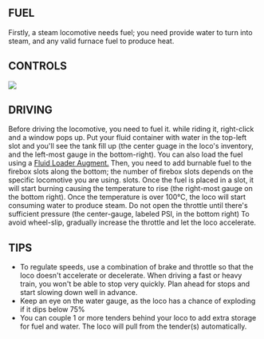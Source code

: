 ## FUEL
Firstly, a steam locomotive needs fuel; you need provide water to turn into steam, and any valid furnace fuel to produce heat.

## CONTROLS
![](immersiverailroading:wiki/images/steam.png)

## DRIVING
Before driving the locomotive, you need to fuel it. while riding it, right-click and a window pops up. Put your fluid container with water in the top-left slot and you'll see the tank fill up (the center guage in the loco's inventory, and the left-most gauge in the bottom-right). You can also load the fuel using a [Fluid Loader Augment.](immersiverailroading:wiki/en_us/augments/augment_fluid.md) Then, you need to add burnable fuel to the firebox slots along the bottom; the number of firebox slots depends on the specific locomotive you are using. slots. Once the fuel is placed in a slot, it will start burning causing the temperature to rise (the right-most gauge on the bottom right). Once the temperature is over 100°C, the loco will start consuming water to produce steam. Do not open the throttle until there's sufficient pressure (the center-gauge, labeled PSI, in the bottom right) To avoid wheel-slip, gradually increase the throttle and let the loco accelerate. 

## TIPS
* To regulate speeds, use a combination of brake and throttle so that the loco doesn't accelerate or decelerate. When driving a fast or heavy train, you won't be able to stop very quickly. Plan ahead for stops and start slowing down well in advance.
* Keep an eye on the water gauge, as the loco has a chance of exploding if it dips below 75%
* You can couple 1 or more tenders behind your loco to add extra storage for fuel and water. The loco will pull from the tender(s) automatically.
